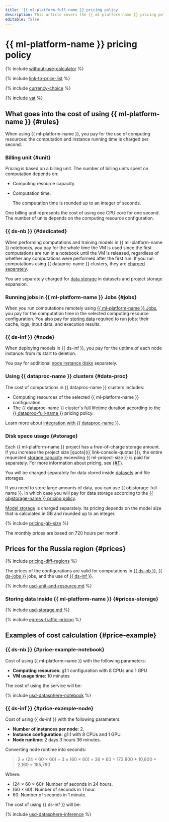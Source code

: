 ```yaml
---
title: '{{ ml-platform-full-name }} pricing policy'
description: This article covers the {{ ml-platform-name }} pricing policy.
editable: false
---
```


# {{ ml-platform-name }} pricing policy



{% include [without-use-calculator](../_includes/pricing/without-use-calculator.md) %}

{% include [link-to-price-list](../_includes/pricing/link-to-price-list.md) %}

{% include [currency-choice](../_includes/pricing/currency-choice.md) %}

{% include [vat](../_includes/vat.md) %}

## What goes into the cost of using {{ ml-platform-name }} {#rules}

When using {{ ml-platform-name }}, you pay for the use of computing resources: the computation and instance running time is charged per second.

### Billing unit {#unit}

Pricing is based on a billing unit. The number of billing units spent on computation depends on:
* Computing resource capacity.
* Computation time.

  The computation time is rounded up to an integer of seconds.

One billing unit represents the cost of using one CPU core for one second. The number of units depends on the computing resource configuration.

### {{ ds-nb }} {#dedicated}

When performing computations and training models in {{ ml-platform-name }} notebooks, you pay for the whole time the VM is used since the first computations are run in a notebook until the VM is released, regardless of whether any computations were performed after the first run. If you run computations using {{ dataproc-name }} clusters, they are [charged separately](#data-proc).

You are separately charged for [data storage](#storage) in datasets and project storage expansion.

### Running jobs in {{ ml-platform-name }} Jobs {#jobs}

When you run computations remotely using [{{ ml-platform-name }} Jobs](concepts/jobs/index.md), you pay for the computation time in the selected computing resource configuration. You also pay for [storing data](#prices-storage) required to run jobs: their cache, logs, input data, and execution results.

### {{ ds-inf }} {#node}

When deploying models in {{ ds-inf }}, you pay for the uptime of each node instance: from its start to deletion.

You pay for additional [node instance disks](#prices-storage) separately.

### Using {{ dataproc-name }} clusters {#data-proc}

The cost of computations in {{ dataproc-name }} clusters includes:
* Computing resources of the selected {{ ml-platform-name }} configuration.
* The {{ dataproc-name }} cluster's full lifetime duration according to the [{{ dataproc-full-name }}](../data-proc/pricing.md) pricing policy.

Learn more about [integration with {{ dataproc-name }}](concepts/data-processing.md).

### Disk space usage {#storage}

Each {{ ml-platform-name }} project has a free-of-charge storage amount. If you increase the project size [quota]({{ link-console-quotas }}), the entire requested [storage capacity](#prices-storage) exceeding {{ ml-project-size }} is paid for separately. For more information about pricing, see [{#T}](concepts/limits.md).

You will be charged separately for data stored inside [datasets](#prices-storage) and file storages.

If you need to store large amounts of data, you can use {{ objstorage-full-name }}. In which case you will pay for data storage according to the [{{ objstorage-name }} pricing policy](../storage/pricing.md).

[Model storage](#prices-storage) is charged separately. Its pricing depends on the model size that is calculated in GB and rounded up to an integer.

{% include [pricing-gb-size](../_includes/pricing-gb-size.md) %}

The monthly prices are based on 720 hours per month.

## Prices for the Russia region {#prices}

{% include [pricing-diff-regions](../_includes/pricing-diff-regions.md) %}

The prices of the configurations are valid for computations in [{{ ds-nb }}](concepts/project.md#mode), [{{ ds-jobs }}](concepts/jobs/index.md) jobs, and the use of [{{ ds-inf }}](../datasphere/concepts/deploy/index.md).



{% include [usd-unit-and-resource.md](../_pricing/datasphere/usd-unit-and-resource.md) %}


### Storing data inside {{ ml-platform-name }} {#prices-storage}



{% include [usd-storage.md](../_pricing/datasphere/usd-storage.md) %}


{% include [egress-traffic-pricing](../_includes/egress-traffic-pricing.md) %}

## Examples of cost calculation {#price-example}

### {{ ds-nb }} {#price-example-notebook}

Cost of using {{ ml-platform-name }} with the following parameters:

* **Computing resources**: g1.1 configuration with 8 CPUs and 1 GPU
* **VM usage time**: 10 minutes

The cost of using the service will be:



{% include [usd-datasphere-notebook](../_pricing_examples/datasphere/usd-notebook.md) %}


### {{ ds-inf }} {#price-example-node}

Cost of using {{ ds-inf }} with the following parameters:

* **Number of instances per node**: 2.
* **Instance configuration**: g1.1 with 8 CPUs and 1 GPU.
* **Node runtime**: 2 days 3 hours 36 minutes.

Converting node runtime into seconds:

> 2 × (24 × 60 × 60) + 3 × (60 × 60) + 36 × 60 = 172,800 + 10,800 + 2,160 = 185,760

Where:
* (24 × 60 × 60): Number of seconds in 24 hours.
* (60 × 60): Number of seconds in 1 hour.
* 60: Number of seconds in 1 minute.

The cost of using {{ ds-inf }} will be:



{% include [usd-datasphere-inference](../_pricing_examples/datasphere/usd-inference.md) %}


